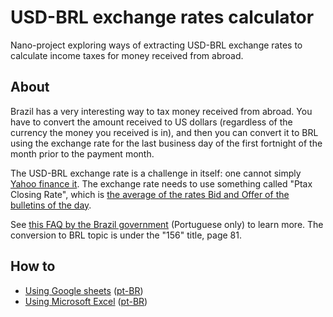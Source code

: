 # USD-BRL exchange rates calculator

Nano-project exploring ways of extracting USD-BRL exchange rates to calculate income taxes for money received from abroad.

## About

Brazil has a very interesting way to tax money received from abroad. You have to convert the amount received to US dollars (regardless of the currency the money you received is in), and then you can convert it to BRL using the exchange rate for the last business day of the first fortnight of the month prior to the payment month. 

The USD-BRL exchange rate is a challenge in itself: one cannot simply [Yahoo finance it](https://finance.yahoo.com/quote/USDBRL=X/). The exchange rate needs to use something called "Ptax Closing Rate", which is [the average of the rates Bid and Offer of the bulletins of the day](https://www.bcb.gov.br/en/financialstability/quotations).

See [this FAQ by the Brazil government](https://www.gov.br/receitafederal/pt-br/acesso-a-informacao/perguntas-frequentes/declaracoes/dirpf/pr-irpf-2021-v-1-0-2021-02-25.pdf)  (Portuguese only) to learn more. The conversion to BRL topic is under the "156" title, page 81.

## How to

* [Using Google sheets](https://docs.google.com/spreadsheets/d/1GNjj3T8Xui7oRoQkrKOgb3Jx-1ptR16IjtY-gX_73gg/edit#gid=0) ([pt-BR](https://docs.google.com/spreadsheets/d/1ijILRdL32EJjuhzPYAs3rjAdj83viPhWnZO5BG2Wu_Y/edit?usp=sharing))
* [Using Microsoft Excel](Exchange_rates-PQ-en.xlsx) ([pt-BR](Exchange_rates-PQ-ptBR.xlsx))
